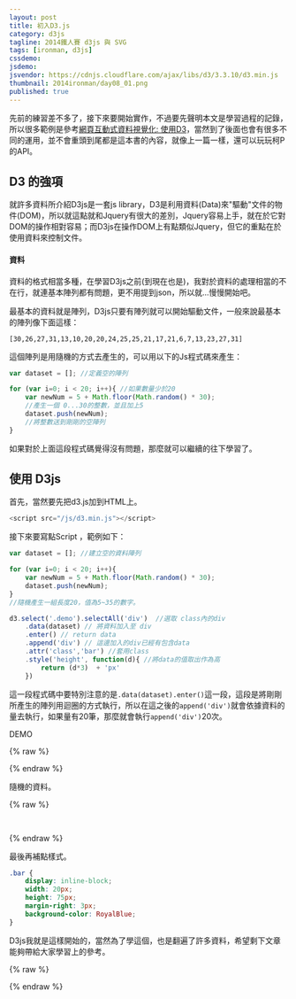 ```yaml
---
layout: post
title: 初入D3.js
category: d3js
tagline: 2014鐵人賽 d3js 與 SVG
tags: [ironman, d3js]
cssdemo:
jsdemo:
jsvendor: https://cdnjs.cloudflare.com/ajax/libs/d3/3.3.10/d3.min.js
thumbnail: 2014ironman/day08_01.png
published: true
---
```


先前的練習差不多了，接下來要開始實作，不過要先聲明本文是學習過程的記錄，所以很多範例是參考[網頁互動式資料視覺化: 使用D3](http://www.books.com.tw/products/0010621239)，當然到了後面也會有很多不同的運用，並不會重頭到尾都是這本書的內容，就像上一篇一樣，還可以玩玩柯P的API。


<!-- more -->

## D3 的強項

就許多資料所介紹D3js是一套js library，D3是利用資料(Data)來"驅動"文件的物件(DOM)，所以就這點就和Jquery有很大的差別，Jquery容易上手，就在於它對DOM的操作相對容易；而D3js在操作DOM上有點類似Jquery，但它的重點在於使用資料來控制文件。

#### 資料

資料的格式相當多種，在學習D3js之前(到現在也是)，我對於資料的處理相當的不在行，就連基本陣列都有問題，更不用提到json，所以就...慢慢開始吧。

最基本的資料就是陣列，D3js只要有陣列就可以開始驅動文件，一般來說最基本的陣列像下面這樣：

	[30,26,27,31,13,10,20,20,24,25,25,21,17,21,6,7,13,23,27,31]

這個陣列是用隨機的方式去產生的，可以用以下的Js程式碼來產生：

```javascript
var dataset = []; //定義空的陣列

for (var i=0; i < 20; i++){ //如果數量少於20
	var newNum = 5 + Math.floor(Math.random() * 30);
	//產生一個 0...30的整數，並且加上5
	dataset.push(newNum);
	//將整數送到剛剛的空陣列
}
```

如果對於上面這段程式碼覺得沒有問題，那麼就可以繼續的往下學習了。

## 使用 D3js

首先，當然要先把d3.js加到HTML上。

```javascript
<script src="/js/d3.min.js"></script>
```


接下來要寫點Script	，範例如下：

```javascript
var dataset = []; //建立空的資料陣列

for (var i=0; i < 20; i++){
	var newNum = 5 + Math.floor(Math.random() * 30);
	dataset.push(newNum);
}
//隨機產生一組長度20，值為5~35的數字。

d3.select('.demo').selectAll('div')  //選取 class內的div
	.data(dataset) // 將資料加入至 div
	.enter() // return data
	.append('div') // 這邊加入的div已經有包含data
	.attr('class','bar') //套用class
	.style('height', function(d){ //將data的值取出作為高
		return (d*3)  + 'px'
	})
```


這一段程式碼中要特別注意的是`.data(dataset).enter()`這一段，這段是將剛剛所產生的陣列用迴圈的方式執行，所以在這之後的`append('div')`就會依據資料的量去執行，如果量有20筆，那麼就會執行`append('div')`20次。


DEMO

{% raw %}
<div class="demo">

</div>
{% endraw %}

隨機的資料。

{% raw %}
<pre class="pre"> </pre>
{% endraw %}

最後再補點樣式。

```css
.bar {
	display: inline-block;
	width: 20px;
	height: 75px;
	margin-right: 3px;
	background-color: RoyalBlue;
}
```




D3js我就是這樣開始的，當然為了學這個，也是翻遍了許多資料，希望剩下文章能夠帶給大家學習上的參考。






{% raw %}
<script>
    var dataset = [];

	for (var i=0; i < 20; i++){
		var newNum = 5 + Math.floor(Math.random() * 30);
		dataset.push(newNum);
	}
	d3.select('.pre').text(dataset);

	d3.select('.demo').selectAll('div')
		.data(dataset) // D3 data computing
		.enter()
		.append('div')
		.attr('class','bar')
		.style('height', function(d){
			return (d*3)  + 'px'
		});

	console.log(d3.select('.demo').selectAll('div'))

</script>
<style>
.bar {
	display: inline-block;
	width: 20px;
	height: 75px;
	margin-right: 3px;
	background-color: RoyalBlue;
}
</style>
{% endraw %}
